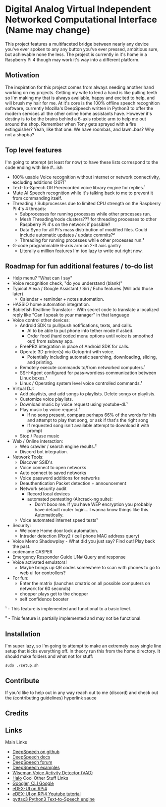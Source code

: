 # Digital Analog Virtual Independent Networked Computational Interface (Name may change)
This project features a multifaceted bridge between nearly any device you've ever spoken to any any button you've ever pressed, ambitious sure, but achievable none the less. The project is currently in it's home in a Raspberry Pi 4 though may work it's way into a different platform.

## Motivation
The inspiration for this project comes from always needing another hand working on my projects. Getting my wife to lend a hand is like pulling teeth so I'm making my that is always available, happy and excited to help, and will brush my hair for me.
At it's core is the 100% offline speech recognition software, currently Mozilla's DeepSpeech written in Python3 to offer the modern services all the other online home assistants have.
However it's destiny is to be the brains behind a 6-axis robotic arm to help me out around the shop. Remember when Tony gets sprayed with a fire extinguisher? Yeah, like that one.
We have roombas, and lawn..bas? Why not a shopba?

## Top level features
I'm going to attempt (at least for now) to have these lists correspond to the code ending with line #...ish
* 100% usable Voice recognition without internet or network connectivity, excluding additions (207)¹
* Text-To-Speech OR Prerecorded voice library engine for replies.¹
* Mute AI Speech recognition while it's talking back to me to prevent it from commanding itself.
* Threading / Subprocesses due to limited CPU strength on the Raspberry Pi 4's 4 threads:
  * Subprocesses for running processes while other processes run.
  * Mesh Threading/node clusters??? for threading processes to other Raspberry Pi 4's on the network if possible?
  * Data Sync for all Pi's mass distribution of modified files. Could include automatic updates / update commits?²
  * Threading for running processes while other processes run.¹
* G-code programmable 6-axis arm on 2-3 axis gantry
  * Literally a million features I'm too lazy to write out right now.

## Roadmap for fun additional features / to-do list
* Help menu? "What can I say"
* Voice recognition check, "do you understand (blank)"
* Typical Alexa / Google Assistant / Siri / Echo features (Will add those later)
  * Calendar + reminder + notes automation.
* HASSIO home automation integration.
* Bablefish Realtime Translator - With secret code to translate a localized reply like "Can I speak to your manager" in that language
* Voice control other devices: 
  * Android SDK to pull/push notifications, texts, and calls.
    * AI to be able to put phone into tether mode if asked.
    * Order food (hard coded menu options until voice is smoothed out) from subway app.
  * FreePBX integration in place of Android SDK for calls.
  * Operate 3D printer(s) via Octoprint with voice.
    * Potentially including automatic searching, downloading, slicing, and printing.
  * Remotely execute commands to/from networked computers.¹
  * SSH-Agent configured for pass-wordless communication between Linux boxes.¹
  * Linux / Operating system level voice controlled commands.¹
* Virtual DJ:
  * Add playlists, and add songs to playlists. Delete songs or playlists.
  * Customize voice playlists.
  * Download music by voice request using youtube-dl.¹
  * Play music by voice request.¹
    * If no song present, compare perhaps 66% of the words for hits and attempt to play that song, or ask if that's the right song
    * If requested song isn't available attempt to download it with prompt
  * Stop / Pause music
* Web / Online interaction:
  * Web crawler / search engine results.²
  * Discord bot integration.
* Network Tools:
  * Discover SSID's
  * Voice connect to open networks
  * Auto connect to saved networks
  * Voice password additions for networks
  * Deauthentication Packet detection + announcement
  * Network security audit
    * Record local devices
    * automated pentesting (Aircrack-ng suite):
      * Don't booo me. If you have WEP encryption you probably have default router login... I wanna know things like this. Automatically.
  * Voice automated internet speed tests¹
* Security:
  * Welcome Home door lock automation.
  * Intruder detection (Pixy2 / cell phone MAC address query)
* Voice Memo Shadowplay - What did you just say? Find out! Play back the past.
* codename CASPER
* Emergency Responder Guide UN# Query and response
* Voice activated emulators!
  * Maybe brings up QR codes somewhere to scan with phones to go to web ui for controllers?
* For fun:
  * Enter the matrix (launches cmatrix on all possible computers on network for 60 seconds)
  * chopper plays get to the chopper
  * self confidence booster

¹ - This feature is implemented and functional to a basic level.

² - This feature is partially implemented and may not be functional.

## Installation
I'm super lazy, so I'm going to attempt to make an extremely easy single line setup that kicks everything off. In theory run this from the home directory. It should make folders and what not for stuff:
```
sudo ./setup.sh
```

## Contribute
If you'd like to help out in any way reach out to me (discord) and check out the (contributing guidelines) hyperlink sauce

## Credits

## Links
Main Links
* [DeepSpeech on github](https://github.com/mozilla/STT)
* [DeepSpeech docs](https://deepspeech.readthedocs.io/en/latest/)
* [DeepSpeech forum](https://discourse.mozilla.org/c/mozilla-voice-stt/247)
* [DeepSpeech examples](https://github.com/mozilla/DeepSpeech-examples)
* [Wiseman Voice Activity Detector (VAD)](https://github.com/wiseman/py-webrtcvad)
* [Halo](https://pypi.org/project/halo/)
Cool Other Stuff Links
* [Googler, CLI Google](https://github.com/jarun/googler/)
* [eDEX-UI on RPi4](https://github.com/GitSquared/edex-ui)
* [eDEX-UI on RPi4 Youtube tutorial](https://www.youtube.com/watch?v=DJOAmYlDQuM)
* [pyttsx3 Python3 Text-to-Speech engine](https://pyttsx3.readthedocs.io/en/latest/engine.html)

